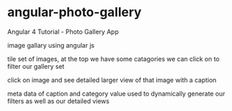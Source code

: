 # angular-photo-gallery
Angular 4 Tutorial - Photo Gallery App

image gallary using angular js

tile set of images, 
at the top we have some catagories we can click on to filter our gallery set

click on image and see detailed larger view of that image with a caption

meta data of caption and category value used to dynamically generate our filters as well as our detailed views
